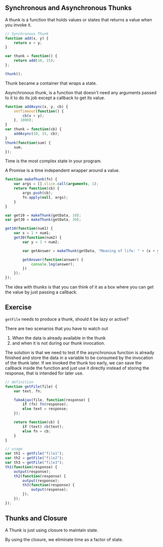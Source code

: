 ## Synchronous and Asynchronous Thunks

A thunk is a function that holds values or states that returns a value when you invoke it.

```javascript
// Synchronous Thunk
function add(x, y) {
	return x + y;
}

var thunk = function() {
	return add(10, 15);
};

thunk();
```

Thunk became a container that wraps a state.

Asynchronous thunk, is a function that doesn't need any arguments passed to it to do its job except a callback to get its value.

```javascript
function addAsync(x, y, cb) {
	setTimeout(function() {
		cb(x + y);
	}, 1000);
}
var thunk = function(cb) {
	addAsync(10, 15, cb);
}
thunk(function(sum) {
	sum; 	
});
```

Time is the most complex state in your program.

A Promise is a time independent wrapper around a value.

```javascript
function makeThunk(fn) {
	var args = [].slice.call(arguments, 1);
	return function(cb) {
		args.push(cb);
		fn.apply(null, args);
	}
}
```


```javascript
var get10 = makeThunk(getData, 10); 
var get30 = makeThunk(getData, 30); 

get10(function(num1) {
	var x = 1 + num1;	
	get30(function(num2) {
		var y = 1 + num2;

		var getAnswer = makeThunk(getData, "Meaning of life: " + (x + y));

		getAnswer(function(answer) {
			console.log(answer);
		})
	});
});
```

The idea with thunks is that you can think of it as a box where you can get the value by just passing a callback. 


## Exercise

`getFile` needs to produce a thunk, should it be lazy or active?

There are two scenarios that you have to watch out

1. When the data is already available in the thunk
2. and when it is not during our thunk invocation.

The solution is that we need to test if the asynchronous function is already finished and store the data in a variable to be consumed by the invocation of the thunk later. If we invoked the thunk too early, we can save the callback inside the function and just use it directly instead of storing the response, that is intended for later use.

```javascript
// definition
function getFile(file) {
	var text, fn;

	fakeAjax(file, function(response) {
		if (fn) fn(response);
		else text = response;
	});

	return function(cb) {
		if (text) cb(text);
		else fn = cb;
	}
}

// usage
var th1 = getFile("file1");
var th2 = getFile("file2");
var th3 = getFile("file3");
th1(function(response) {
	output(response);
	th2(function(response) {
		output(response);
		th3(function(response) {
			output(response);
		});
	});
});
```

## Thunks and Closure

A Thunk is just using closure to maintain state.

By using the closure, we eliminate time as a factor of state.

 
 

